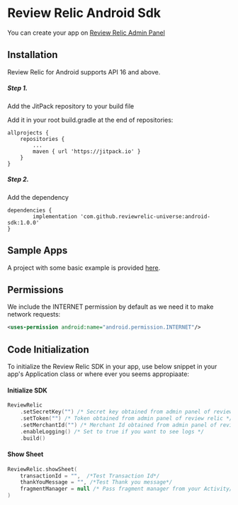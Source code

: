 # Review Relic Android Sdk
You can create your app on [Review Relic Admin Panel](https://reviewrelic.com/)

## Installation

Review Relic for Android supports API 16 and above.

##### Step 1.
Add the JitPack repository to your build file

Add it in your root build.gradle at the end of repositories:

```Gradle
allprojects {
    repositories {
        ...
        maven { url 'https://jitpack.io' }
    }
}
```

##### Step 2.
Add the dependency

```Gradle
dependencies {
        implementation 'com.github.reviewrelic-universe:android-sdk:1.0.0'
}
```

## Sample Apps

A project with some basic example is provided [here](https://github.com/reviewrelic-universe/android-sdk/tree/1.0.0/sample).

## Permissions

We include the INTERNET permission by default as we need it to make network requests:
```xml
<uses-permission android:name="android.permission.INTERNET"/>
```
## Code Initialization

To initialize the Review Relic SDK in your app, use below snippet in your app's Application class or where ever you seems appropiaate:

#### Initialize SDK

```kotlin
ReviewRelic
    .setSecretKey("") /* Secret key obtained from admin panel of review relic */
    .setToken("") /* Token obtained from admin panel of review relic */
    .setMerchantId("") /* Merchant Id obtained from admin panel of review relic */
    .enableLogging() /* Set to true if you want to see logs */
    .build()
```

#### Show Sheet

```kotlin
ReviewRelic.showSheet(
    transactionId = "",  /*Test Transaction Id*/
    thankYouMessage = "", /*Test Thank you message*/
    fragmentManager = null /* Pass fragment manager from your Activity/Fragment */
)
```

